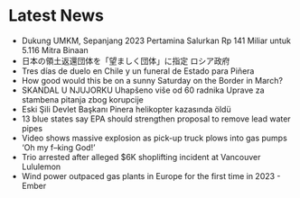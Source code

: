 # Latest News
-  Dukung UMKM, Sepanjang 2023 Pertamina Salurkan Rp 141 Miliar untuk 5.116 Mitra Binaan
-  日本の領土返還団体を「望ましく団体」に指定 ロシア政府
-  Tres días de duelo en Chile y un funeral de Estado para Piñera
-  How good would this be on a sunny Saturday on the Border in March?
-  SKANDAL U NJUJORKU Uhapšeno više od 60 radnika Uprave za stambena pitanja zbog korupcije
-  Eski Şili Devlet Başkanı Pinera helikopter kazasında öldü
-  13 blue states say EPA should strengthen proposal to remove lead water pipes
-  Video shows massive explosion as pick-up truck plows into gas pumps ‘Oh my f–king God!’
-  Trio arrested after alleged $6K shoplifting incident at Vancouver Lululemon
-  Wind power outpaced gas plants in Europe for the first time in 2023 - Ember
